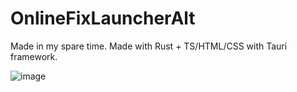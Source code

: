 # OnlineFixLauncherAlt

Made in my spare time. Made with Rust + TS/HTML/CSS with Tauri framework.

![image](https://i.imgur.com/kW0exBa.png)